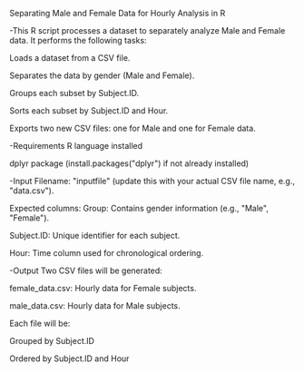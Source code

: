 Separating Male and Female Data for Hourly Analysis in R

-This R script processes a dataset to separately analyze Male and Female data. It performs the following tasks:

Loads a dataset from a CSV file.

Separates the data by gender (Male and Female).

Groups each subset by Subject.ID.

Sorts each subset by Subject.ID and Hour.

Exports two new CSV files: one for Male and one for Female data.



-Requirements
R language installed

dplyr package (install.packages("dplyr") if not already installed)




-Input
Filename: "inputfile" (update this with your actual CSV file name, e.g., "data.csv").

Expected columns:
Group: Contains gender information (e.g., "Male", "Female").

Subject.ID: Unique identifier for each subject.

Hour: Time column used for chronological ordering.



-Output
Two CSV files will be generated:

female_data.csv: Hourly data for Female subjects.

male_data.csv: Hourly data for Male subjects.

Each file will be:

Grouped by Subject.ID


Ordered by Subject.ID and Hour




